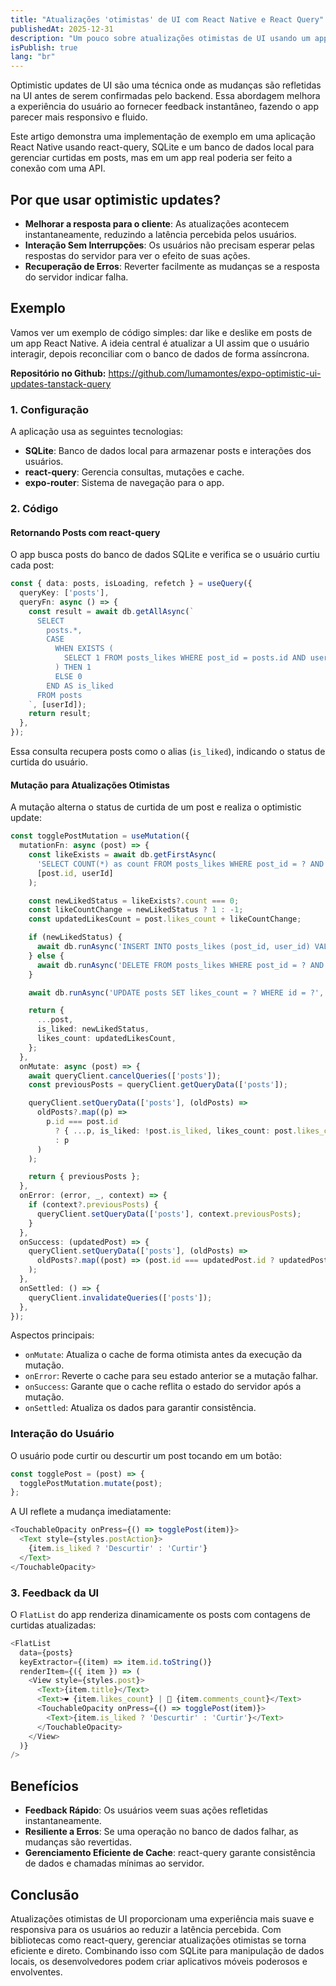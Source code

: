 ```yaml
---
title: "Atualizações 'otimistas' de UI com React Native e React Query"
publishedAt: 2025-12-31
description: "Um pouco sobre atualizações otimistas de UI usando um app React Native como exemplo"
isPublish: true
lang: "br"
---
```


Optimistic updates de UI são uma técnica onde as mudanças são refletidas na UI antes de serem confirmadas pelo backend. Essa abordagem melhora a experiência do usuário ao fornecer feedback instantâneo, fazendo o app parecer mais responsivo e fluido.

Este artigo demonstra uma implementação de exemplo em uma aplicação React Native usando react-query, SQLite e um banco de dados local para gerenciar curtidas em posts, mas em um app real poderia ser feito a conexão com uma API.

## Por que usar optimistic updates?

- **Melhorar a resposta para o cliente**: As atualizações acontecem instantaneamente, reduzindo a latência percebida pelos usuários.
- **Interação Sem Interrupções**: Os usuários não precisam esperar pelas respostas do servidor para ver o efeito de suas ações.
- **Recuperação de Erros**: Reverter facilmente as mudanças se a resposta do servidor indicar falha.

## Exemplo

Vamos ver um exemplo de código simples: dar like e deslike em posts de um app React Native. A ideia central é atualizar a UI assim que o usuário interagir, depois reconciliar com o banco de dados de forma assíncrona.

**Repositório no Github:** https://github.com/lumamontes/expo-optimistic-ui-updates-tanstack-query

### 1. Configuração

A aplicação usa as seguintes tecnologias:

- **SQLite**: Banco de dados local para armazenar posts e interações dos usuários.
- **react-query**: Gerencia consultas, mutações e cache.
- **expo-router**: Sistema de navegação para o app.

### 2. Código

#### Retornando Posts com react-query

O app busca posts do banco de dados SQLite e verifica se o usuário curtiu cada post:

```typescript
const { data: posts, isLoading, refetch } = useQuery({
  queryKey: ['posts'],
  queryFn: async () => {
    const result = await db.getAllAsync(`
      SELECT 
        posts.*, 
        CASE 
          WHEN EXISTS (
            SELECT 1 FROM posts_likes WHERE post_id = posts.id AND user_id = ?
          ) THEN 1 
          ELSE 0 
        END AS is_liked
      FROM posts
    `, [userId]);
    return result;
  },
});
```

Essa consulta recupera posts como o alias (`is_liked`), indicando o status de curtida do usuário.

#### Mutação para Atualizações Otimistas

A mutação alterna o status de curtida de um post e realiza o optimistic update:

```typescript
const togglePostMutation = useMutation({
  mutationFn: async (post) => {
    const likeExists = await db.getFirstAsync(
      'SELECT COUNT(*) as count FROM posts_likes WHERE post_id = ? AND user_id = ?',
      [post.id, userId]
    );

    const newLikedStatus = likeExists?.count === 0;
    const likeCountChange = newLikedStatus ? 1 : -1;
    const updatedLikesCount = post.likes_count + likeCountChange;

    if (newLikedStatus) {
      await db.runAsync('INSERT INTO posts_likes (post_id, user_id) VALUES (?, ?)', [post.id, userId]);
    } else {
      await db.runAsync('DELETE FROM posts_likes WHERE post_id = ? AND user_id = ?', [post.id, userId]);
    }

    await db.runAsync('UPDATE posts SET likes_count = ? WHERE id = ?', [updatedLikesCount, post.id]);

    return {
      ...post,
      is_liked: newLikedStatus,
      likes_count: updatedLikesCount,
    };
  },
  onMutate: async (post) => {
    await queryClient.cancelQueries(['posts']);
    const previousPosts = queryClient.getQueryData(['posts']);

    queryClient.setQueryData(['posts'], (oldPosts) =>
      oldPosts?.map((p) =>
        p.id === post.id
          ? { ...p, is_liked: !post.is_liked, likes_count: post.likes_count + (post.is_liked ? -1 : 1) }
          : p
      )
    );

    return { previousPosts };
  },
  onError: (error, _, context) => {
    if (context?.previousPosts) {
      queryClient.setQueryData(['posts'], context.previousPosts);
    }
  },
  onSuccess: (updatedPost) => {
    queryClient.setQueryData(['posts'], (oldPosts) =>
      oldPosts?.map((post) => (post.id === updatedPost.id ? updatedPost : post))
    );
  },
  onSettled: () => {
    queryClient.invalidateQueries(['posts']);
  },
});
```

Aspectos principais:

- `onMutate`: Atualiza o cache de forma otimista antes da execução da mutação.
- `onError`: Reverte o cache para seu estado anterior se a mutação falhar.
- `onSuccess`: Garante que o cache reflita o estado do servidor após a mutação.
- `onSettled`: Atualiza os dados para garantir consistência.

### Interação do Usuário

O usuário pode curtir ou descurtir um post tocando em um botão:

```typescript
const togglePost = (post) => {
  togglePostMutation.mutate(post);
};
```

A UI reflete a mudança imediatamente:

```typescript
<TouchableOpacity onPress={() => togglePost(item)}>
  <Text style={styles.postAction}>
    {item.is_liked ? 'Descurtir' : 'Curtir'}
  </Text>
</TouchableOpacity>
```

### 3. Feedback da UI

O `FlatList` do app renderiza dinamicamente os posts com contagens de curtidas atualizadas:

```typescript
<FlatList
  data={posts}
  keyExtractor={(item) => item.id.toString()}
  renderItem={({ item }) => (
    <View style={styles.post}>
      <Text>{item.title}</Text>
      <Text>❤️ {item.likes_count} | 💬 {item.comments_count}</Text>
      <TouchableOpacity onPress={() => togglePost(item)}>
        <Text>{item.is_liked ? 'Descurtir' : 'Curtir'}</Text>
      </TouchableOpacity>
    </View>
  )}
/>
```

## Benefícios 

- **Feedback Rápido**: Os usuários veem suas ações refletidas instantaneamente.
- **Resiliente a Erros**: Se uma operação no banco de dados falhar, as mudanças são revertidas.
- **Gerenciamento Eficiente de Cache**: react-query garante consistência de dados e chamadas mínimas ao servidor.

## Conclusão

Atualizações otimistas de UI proporcionam uma experiência mais suave e responsiva para os usuários ao reduzir a latência percebida. Com bibliotecas como react-query, gerenciar atualizações otimistas se torna eficiente e direto. Combinando isso com SQLite para manipulação de dados locais, os desenvolvedores podem criar aplicativos móveis poderosos e envolventes.